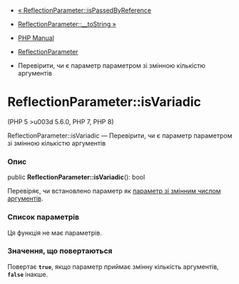 - [«
ReflectionParameter::isPassedByReference](reflectionparameter.ispassedbyreference.md)
- [ReflectionParameter::\_\_toString
»](reflectionparameter.tostring.md)

- [PHP Manual](index.md)
- [ReflectionParameter](class.reflectionparameter.md)
- Перевірити, чи є параметр параметром зі змінною кількістю
аргументів

# ReflectionParameter::isVariadic

(PHP 5 \>u003d 5.6.0, PHP 7, PHP 8)

ReflectionParameter::isVariadic — Перевірити, чи є параметр
параметром зі змінною кількістю аргументів

### Опис

public **ReflectionParameter::isVariadic**(): bool

Перевіряє, чи встановлено параметр як [параметр зі змінним числом
аргументів](functions.arguments.md#functions.variable-arg-list).

### Список параметрів

Ця функція не має параметрів.

### Значення, що повертаються

Повертає **`true`**, якщо параметр приймає змінну кількість
аргументів, **`false`** інакше.
